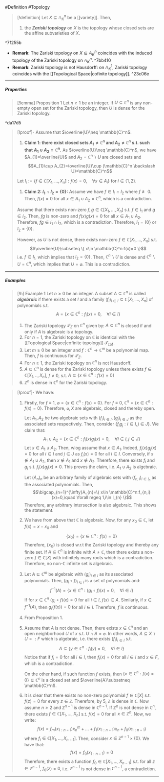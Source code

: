 #Definition #Topology 

> [!definition]
> Let $X\subseteq \mathbb{A}_{K}^n$ be a [[variety]]. Then, 
> 1. the ***Zariski topology*** on $X$ is the topology whose closed sets are the affine subvarieties of $X$.

^7f255b

- **Remark**: The Zariski topology on $X\subseteq \mathbb{A}^n_{K}$ coincides with the induced topology of the Zariski topology on $\mathbb{A}^n_{K}$. ^7bb410
 - **Remark**: Zariski topology is not Hausdorff: on $\mathbb{A}_{K}^1$, Zariski topology coincides with the [[Topological Space|cofinite topology]]. ^23c06e
---
##### Properties
> [!lemma] Proposition 1
> Let $n\geq 1$ be an integer. If $U\subseteq \mathbb{C}^n$ is any non-empty open set for the Zariski topology, then $U$ is dense for the Zariski topology. 

^da17d5

> [!proof]-
> Assume that $\overline{U}\neq \mathbb{C}^n$.
> 1. **Claim 1: there exist closed sets $A_{1}\neq \mathbb{C}^n$ and $A_{2}\neq \mathbb{C}^n$ s.t. such that $A_{1}\cup A_{2}=\mathbb{C}^n$.**
>    As $\overline{U}\neq \mathbb{C}^n$, we have $A_{1}=\overline{U}$ and $A_{2}= \mathbb{C}^n \backslash U$ are closed sets and $$A_{1}\cup A_{2}=\overline{U}\cup (\mathbb{C}^n \backslash U)=\mathbb{C}^n$$
>  
>  Let $I_{i}:=\{ f\in\mathbb{C}[X_{1},\dots,X_{n}]:f(x)=0,\quad \forall x\in A_{i} \}$  for $i\in \{ 1,2 \}$. 
>  1. **Claim 2: $I_{1}\cap I_{2}=\{ 0 \}$:** 
>      Assume we have $f\in I_{1}\cap I_{2}$ where $f\not\equiv 0$. Then, $f(x)=0$ for all $x\in A_{1}\cup A_{2}=\mathbb{C}^n$, which is a contradiction.
> 
> Assume that there exists non-zero $f,g\in \mathbb{C}[X_{1},\dots,X_{n}]$ s.t. $f\in I_{1}$ and $g\in I_{2}$. Then, $fg$ is non-zero and $f(x)g(x)=0$ for all $x\in A_{1}\cup A_{2}$. Therefore, $fg\in I_{1}\cap I_{2}$, which is a contradiction. Therefore, $I_{1}=\{ 0 \}$ or $I_{2}=\{ 0 \}$.
> 
> However, as $U$ is not dense, there exists non-zero $f\in \mathbb{C}[X_{1},\dots,X_{n}]$ s.t. $$\overline{U}\subseteq \{ x\in \mathbb{C}^n:f(x)=0 \}$$i.e. $f\in I_{1}$, which implies that $I_{2}=\{ 0 \}$. Then, $\mathbb{C}^n \backslash U$ is dense and $\mathbb{C}^n \backslash U = \mathbb{C}^n$, which implies that $U=\varnothing$. This is a contradiction.

---
##### Examples
> [!h] Example 1
> Let $n\geq 0$ be an integer. A subset $A\subseteq \mathbb{C}^n$ is called ***algebraic*** if there exists a set $I$ and a family $(f_{i})_{i\in I}\subseteq\mathbb{C}[X_{1},\dots,X_{n}]$ of polynomials s.t. $$A=\{ x\in \mathbb{C}^n:f_{i}(x)=0,\quad \forall i\in I \}$$ 
> 1. The Zariski topology $\mathcal{T}_{Z}$ on $\mathbb{C}^n$ given by: $A\subseteq \mathbb{C}^n$ is closed if and only if $A$ is algebraic is a topology.
> 2. For $n=1$, the Zariski topology on $\mathbb{C}$ is identical with the [[Topological Space|cofinite topology]] $\mathcal{T}_{\text{cof}}$.
> 3. Let $m\geq 0$ be an integer and $f:\mathbb{C}^n\to \mathbb{C}^m$ be a polynomial map. Then, $f$ is continuous for $\mathcal{T}_{Z}.$
> 4. For $n\geq 1$, the Zariski topology on $\mathbb{C}^n$ is not Hausdorff.
> 5. $A\subseteq \mathbb{C}^n$ is dense for the Zariski topology unless there exists $f\in \mathbb{C}[X_{1},..,X_{n}]$, $f\neq 0$, s.t. $A\subseteq \{ x\in \mathbb{C}^n:f(x)=0 \}$
> 6. $\mathbb{Z}^n$ is dense in $\mathbb{C}^n$ for the Zariski topology.

> [!proof]-
> We have:
> 1. Firstly, for $f\equiv{1}$, $\varnothing=\{ x\in \mathbb{C}^n:f(x)=0 \}$. For $f\equiv 0$, $\mathbb{C}^n=\{ x\in \mathbb{C}^n:f(x)=0 \}$. Therefore, $\varnothing,X$ are algebraic, closed and thereby open.
>    
>    Let $A_{1},A_{2}$ be two algebraic sets with $(f_{i})_{i\in I},(g_{j})_{j\in J}$ as the associated sets respectively. Then, consider $\{ f_{i}g_{j}: i\in I,j\in J \}$. We claim that: $$A_{1}\cup A_{2}=\{ x\in \mathbb{C}^n:f_{i}(x)g_{j}(x)=0,\quad \forall i\in I,j\in J \}$$Let $x\in A_{1}\cup A_{2}$. Then, wlog assume that $x\in A_{1}$. Indeed, $f_{i}(x)g_{j}(x)=0$ for all $i\in I$ and $j\in J$ as $f_{i}(x)=0$ for all $i\in I$. Conversely, if $x\notin A_{1}\cup A_{2}$, then $x\notin A_{1}$ and $x\notin A_{2}$. Therefore, there exists $f_{i}$ and $g_{j}$ s.t. $f_{i}(x)g_{j}(x)\neq 0$. This proves the claim, i.e. $A_{1}\cup A_{2}$ is algebraic.
>    
>    Let $(A_{n})_{n}$ be an arbitrary family of algebraic sets with $(f_{n,i})_{i\in I_{n}}$ as the associated polynomials. Then, $$\bigcap_{n=1}^{\infty}A_{n}=\{ x\in \mathbb{C}^n:f_{n,i}(x)=0,\quad \forall n\geq 1,i\in I_{n} \}$$Therefore, any arbitrary intersection is also algebraic. This shows the statement.
> 2. We have from above that $\mathbb{C}$ is algebraic. Now, for any $x_{0}\in \mathbb{C}$, let $f(x)=x-x_{0}$ and $$\{ x_{0} \}=\{ x\in \mathbb{C}^n:f(x)=0 \}$$Therefore, $\{ x_{0} \}$ is closed w.r.t the Zariski topology and thereby any finite set. If $A\subseteq \mathbb{C}^n$ is infinite with $A\neq \mathbb{C}$, then there exists a non-zero $f\in \mathbb{C}[X]$ with infinitely many roots which is a contradiction. Therefore, no non-$\mathbb{C}$ infinite set is algebraic.
> 3. Let $A\subseteq \mathbb{C}^m$ be algebraic with $(g_{i})_{i\in I}$ as its associated polynomials. Then, $(g_{i}\circ f)_{i\in I}$ is a set of polynomials and: $$f^{-1}(A)=\{ x\in \mathbb{C}^n:(g_{i}\circ f)(x)=0,\quad\forall i\in I \}$$If for $x\in \mathbb{C}^n$ $(g_{i}\circ f)(x)=0$ for all $i\in I$, $f(x)\in A$. Similarly, if $x\in f^{-1}(A)$, then $g_{i}(f(x))=0$ for all $i\in I$. Therefore, $f$ is continuous.
> 4. From Proposition 1. 
> 5. Assume that $A$ is not dense. Then, there exists $x\in \mathbb{C}^n$ and an open neighborhood $U$ of $x$ s.t. $U\cap A=\varnothing$. In other words, $A\subseteq X \backslash U=:F$ which is algebraic, i.e. there exists $(f_{i})_{i\in I}$ s.t. $$A\subseteq\{  y\in \mathbb{C}^n:f_{i}(y)=0,\quad \forall i\in I\}$$Notice that if $f_{i}=0$ for all $i\in I$, then $f_{i}(x)=0$ for all $i\in I$ and $x\in F$, which is a contradiction. 
>    
>    On the other hand, if such function $f$ exists, then $\{ x\in \mathbb{C}^n:f(x)=0 \}\subsetneq\mathbb{C}^n$ is a closed set and $\overline{A}\subsetneq \mathbb{C}^n$.
> 6. It is clear that there exists no non-zero polynomial $f\in \mathbb{C}[X]$ s.t. $f(z)=0$ for every $z\in \mathbb{Z}$. Therefore, by 5, $\mathbb{Z}$ is dense in $\mathbb{C}$. Now assume $n\geq 2$ and $\mathbb{Z}^{n-1}$ is dense in $\mathbb{C}^{n-1}$. If $\mathbb{Z}^{n}$ is not dense in $\mathbb{C}^n$, there exists $f\in \mathbb{C}[X_{1},\dots,X_{n}]$ s.t. $f(x)=0$ for all $x\in \mathbb{Z}^n$. Now, we write: $$f(x)=f_{m}(x_{1:n-1})x_{n}^{m}+\dots+f_{1}(x_{1:n-1})x_{n}+f_{0}(x_{1:n-1})$$ where $f_{i}\in \mathbb{C}[X_{1},\dots,X_{n-1}]$. Then, consider $x\in \mathbb{Z}^{n-1}\times \{ 0 \}$. We have that: $$f(x)=f_{0}(x_{1:n-1})=0$$ Therefore, there exists a function $f_{0}\in \mathbb{C}[X_{1},\dots,X_{n-1}]$ s.t. for all $z\in \mathbb{Z}^{n-1}$, $f_{0}(z)=0$, i.e. $\mathbb{Z}^{n-1}$ is not dense in $\mathbb{C}^{n-1}$, a contradiction.
---
